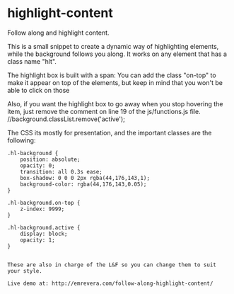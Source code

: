 # highlight-content
Follow along and highlight content.

This is a small snippet to create a dynamic way of highlighting elements, while the background follows you along. 
It works on any element that has a class name "hlt". 

The highlight box is built with a span: 
<span class="hl-background"></span>
You can add the class "on-top" to make it appear on top of the elements, but keep in mind that you won't be able to click on those
<span class="hl-background on-top"></span>

Also, if you want the highlight box to go away when you stop hovering the item, just remove the comment on line 19 of the js/functions.js file. //background.classList.remove('active');

The CSS its mostly for presentation, and the important classes are the following:
```
.hl-background {
	position: absolute;
	opacity: 0;
	transition: all 0.3s ease;
	box-shadow: 0 0 0 2px rgba(44,176,143,1);
	background-color: rgba(44,176,143,0.05);
}

.hl-background.on-top {
	z-index: 9999;
}

.hl-background.active {
	display: block;
	opacity: 1;
}


These are also in charge of the L&F so you can change them to suit your style.

Live demo at: http://emrevera.com/follow-along-highlight-content/
